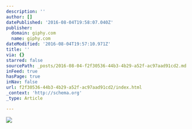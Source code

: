 ```yaml
---
description: ''
author: []
datePublished: '2016-08-04T19:58:07.040Z'
publisher:
  domain: giphy.com
  name: giphy.com
dateModified: '2016-08-04T19:57:10.971Z'
title: ''
via: {}
starred: false
sourcePath: _posts/2016-08-04-f2f30536-44b3-4b29-a52f-ac97aad91cd2.md
inFeed: true
hasPage: true
inNav: false
url: f2f30536-44b3-4b29-a52f-ac97aad91cd2/index.html
_context: 'http://schema.org'
_type: Article

---
```

![](https://media.giphy.com/media/2AcSf9REB2wz6/giphy.gif)